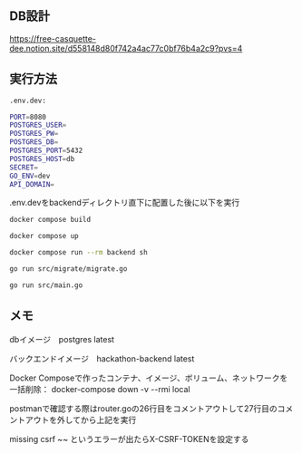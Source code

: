 <!-- ## 基本実行方法
```sh
docker compose build

//docker compose run --rm backend sh

//go mod tidy 

docker compose up 
``` -->

## DB設計
https://free-casquette-dee.notion.site/d558148d80f742a4ac77c0bf76b4a2c9?pvs=4


## 実行方法

```sh
.env.dev:

PORT=8080
POSTGRES_USER=
POSTGRES_PW=
POSTGRES_DB=
POSTGRES_PORT=5432
POSTGRES_HOST=db
SECRET=
GO_ENV=dev
API_DOMAIN=
```

.env.devをbackendディレクトリ直下に配置した後に以下を実行

```sh
docker compose build

docker compose up

docker compose run --rm backend sh

go run src/migrate/migrate.go

go run src/main.go

```


## メモ
dbイメージ　postgres latest 

バックエンドイメージ　hackathon-backend latest

Docker Composeで作ったコンテナ、イメージ、ボリューム、ネットワークを一括削除：
docker-compose down -v --rmi local

postmanで確認する際はrouter.goの26行目をコメントアウトして27行目のコメントアウトを外してから上記を実行

missing csrf ~~ というエラーが出たらX-CSRF-TOKENを設定する